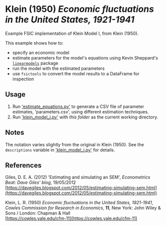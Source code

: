 # Klein (1950) *Economic fluctuations in the United States, 1921-1941*

Example FSIC implementation of Klein Model I, from Klein (1950).

This example shows how to:

* specify an economic model
* estimate parameters for the model's equations using Kevin Sheppard's
  [`linearmodels`](https://github.com/bashtage/linearmodels) package
* run the model with the estimated parameters
* use `fsictools` to convert the model results to a DataFrame for inspection


## Usage

1. Run ['estimate_equations.py'](estimate_equations.py) to generate a CSV file
   of parameter estimates, 'parameters.csv', using different estimation
   techniques.
2. Run ['klein_model_i.py'](klein_model_i.py) with *this folder* as the current
   working directory.


## Notes

The notation varies slightly from the original in Klein (1950). See the
`descriptions` variable in ['klein_model_i.py'](klein_model_i.py) for details.


## References

Giles, D. E. A. (2012)
'Estimating and simulating an SEM',
*Econometrics Beat: Dave Giles' blog*, 19/05/2012  
[https://davegiles.blogspot.com/2012/05/estimating-simulating-sem.html](https://davegiles.blogspot.com/2012/05/estimating-simulating-sem.html)

Klein, L. R. (1950)
*Economic fluctuations in the United States, 1921-1941*,
*Cowles Commission for Research in Economics*, **11**,
New York: John Wiley & Sons / London: Chapman & Hall  
[https://cowles.yale.edu/cfm-11](https://cowles.yale.edu/cfm-11)
